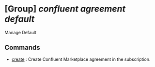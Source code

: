 # [Group] _confluent agreement default_

Manage Default

## Commands

- [create](/Commands/confluent/agreement/default/_create.md)
: Create Confluent Marketplace agreement in the subscription.
